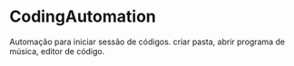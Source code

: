 # CodingAutomation
Automação para iniciar sessão de códigos. criar pasta, abrir programa de música, editor de código.
